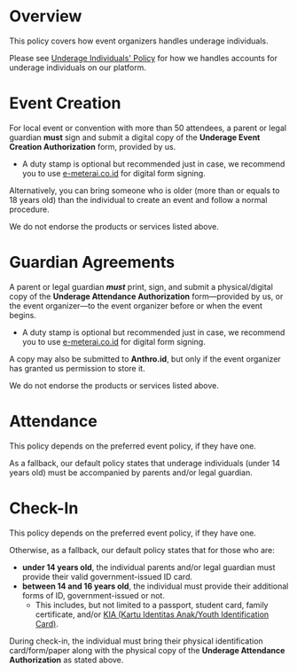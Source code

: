 # Overview
This policy covers how event organizers handles underage individuals.

Please see [Underage Individuals' Policy](/legal/underage) for how we handles accounts for underage individuals on our platform.

# Event Creation
For local event or convention with more than 50 attendees, a parent or legal guardian **must** sign and submit a digital copy of the **Underage Event Creation Authorization** form, provided by us.
  - A duty stamp is optional but recommended just in case, we recommend you to use [e-meterai.co.id](https://e-meterai.co.id/) for digital form signing.

Alternatively, you can bring someone who is older (more than or equals to 18 years old) than the individual to create an event and follow a normal procedure.

We do not endorse the products or services listed above.

# Guardian Agreements
A parent or legal guardian ***must*** print, sign, and submit a physical/digital copy of the **Underage Attendance Authorization** form—provided by us, or the event organizer—to the event organizer before or when the event begins.
  - A duty stamp is optional but recommended just in case, we recommend you to use [e-meterai.co.id](https://e-meterai.co.id/) for digital form signing.

A copy may also be submitted to **Anthro.id**, but only if the event organizer has granted us permission to store it.

We do not endorse the products or services listed above.

# Attendance
This policy depends on the preferred event policy, if they have one.

As a fallback, our default policy states that underage individuals (under 14 years old) must be accompanied by parents and/or legal guardian.

# Check-In
This policy depends on the preferred event policy, if they have one.

Otherwise, as a fallback, our default policy states that for those who are:
- **under 14 years old**, the individual parents and/or legal guardian must provide their valid government-issued ID card.
- **between 14 and 16 years old**, the individual must provide their additional forms of ID, government-issued or not.
  - This includes, but not limited to a passport, student card, family certificate, and/or [KIA (Kartu Identitas Anak/Youth Identification Card)](https://hellosehat.com/parenting/anak-6-sampai-9-tahun/tumbuh-kembang-anak/kartu-identitas-anak/).

During check-in, the individual must bring their physical identification card/form/paper along with the physical copy of the **Underage Attendance Authorization** as stated above.